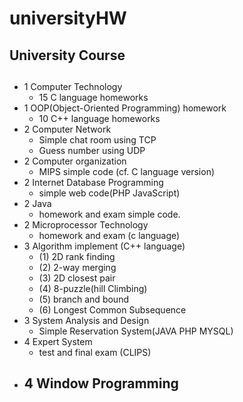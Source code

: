 # universityHW

##  University Course  <br> <h2>
	
+ 1 Computer Technology <br> 
	- 15 C language homeworks
+ 1 OOP(Object-Oriented Programming) homework <br> 
	- 10 C++ language homeworks
+ 2 Computer Network <br> 
	- Simple chat room using TCP
	- Guess number using UDP
+ 2 Computer organization <br> 
	- MIPS simple code (cf. C language version)
+ 2 Internet Database Programming <br> 
	- simple web code(PHP JavaScript)
+ 2 Java <br> 
	- homework and exam simple code.
+ 2 Microprocessor Technology <br> 
	- homework and exam (c language)
+ 3 Algorithm implement (C++ language)<br> 
	- (1) 2D rank finding 
	- (2) 2-way merging 
	- (3) 2D closest pair
	- (4) 8-puzzle(hill Climbing) 
	- (5) branch and bound 
	- (6) Longest Common Subsequence
+ 3 System Analysis and Design <br> 
	- Simple Reservation System(JAVA PHP MYSQL)
+ 4 Expert System <br> 
	- test and final exam (CLIPS)
+ 4 Window Programming <br> 
	- 



	
